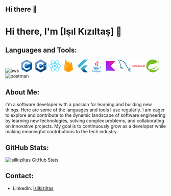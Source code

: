 ## Hi there 👋
# Hi there, I'm [Işıl Kızıltaş] 👋


## Languages and Tools:

<p align="left">
  <!-- AWS -->
  <img src="https://simpleicons.org/icons/amazonwebservices.svg" alt="aws" width="40" height="40"/> 
  <!-- C -->
  <img src="https://raw.githubusercontent.com/devicons/devicon/master/icons/c/c-original.svg" alt="c" width="40" height="40"/> 
  <!-- C++ -->
  <img src="https://raw.githubusercontent.com/devicons/devicon/master/icons/cplusplus/cplusplus-original.svg" alt="cplusplus" width="40" height="40"/> 
  <!-- React -->
  <img src="https://raw.githubusercontent.com/devicons/devicon/master/icons/react/react-original.svg" alt="react" width="40" height="40"/> 
  <!-- Firebase -->
  <img src="https://raw.githubusercontent.com/devicons/devicon/master/icons/firebase/firebase-plain.svg" alt="firebase" width="40" height="40"/>
  <!-- Flutter -->
  <img src="https://raw.githubusercontent.com/devicons/devicon/master/icons/flutter/flutter-original.svg" alt="flutter" width="40" height="40"/> 
  <!-- Java -->
  <img src="https://raw.githubusercontent.com/devicons/devicon/master/icons/java/java-original.svg" alt="java" width="40" height="40"/> 
  <!-- Kotlin -->
  <img src="https://raw.githubusercontent.com/devicons/devicon/master/icons/kotlin/kotlin-original.svg" alt="kotlin" width="40" height="40"/> 
  <!-- MySQL -->
  <img src="https://raw.githubusercontent.com/devicons/devicon/master/icons/mysql/mysql-original.svg" alt="mysql" width="40" height="40"/> 
  <!-- Oracle -->
  <img src="https://raw.githubusercontent.com/devicons/devicon/master/icons/oracle/oracle-original.svg" alt="oracle" width="40" height="40"/> 
  <!-- Spring -->
  <img src="https://raw.githubusercontent.com/devicons/devicon/master/icons/spring/spring-original.svg" alt="spring" width="40" height="40"/> 
  <!-- Postman -->
  <img src="https://www.vectorlogo.zone/logos/getpostman/getpostman-icon.svg" alt="postman" width="40" height="40"/>
</p>

## About Me:
I'm a software developer with a passion for learning and building new things. Here are some of the languages and tools I use regularly.
 I am eager to explore and contribute to the dynamic landscape of software engineering by learning new technologies, solving complex problems, and collaborating on innovative projects. My goal is to continuously grow as a developer while making meaningful contributions to the tech industry.
 ## GitHub Stats:
 ![isilkiziltas GitHub Stats](https://github-readme-stats.vercel.app/api?username=isilkiziltas&show_icons=true&theme=radical)

## Contact:
- LinkedIn: [isilkiziltas](https://linkedin.com/in/https://www.linkedin.com/in/i%C5%9F%C4%B1l-k%C4%B1z%C4%B1lta%C5%9F-5902b826a/)
